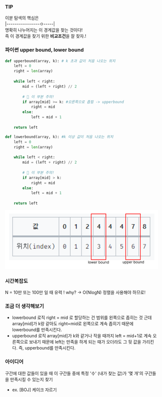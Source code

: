 ### TIP
이분 탐색의 핵심은     
|-----------------ㅇ-----|      
명확히 나누어지는 이 경계값을 찾는 것이다!   
즉 이 경계값을 찾기 위한 **비교조건**을 잘 찾자.!   

### 파이썬 upper bound, lower bound
```python
def upperbound(array, k): # k 초과 값이 처음 나오는 위치
    left = 0
    right = len(array)

    while left < right:
        mid = (left + right) // 2

		# 📢 이 부분 주의!
        if array[mid] >= k: #오른쪽으로 좁힘 -> upperbound
            right = mid
        else:
            left = mid + 1

    return left
```

```python
def lowerbound(array, k): #k 이상 값이 처음 나오는 위치
    left = 0
    right = len(array)
    
    while left < right:
        mid = (left + right) // 2
		
        # 📢 이 부분 주의!
        if array[mid] > k:
            right = mid
        else:
            left = mid + 1

    return left  
```
![img.png](img.png)



### 시간복잡도
N = 10만 또는 100만 일 때 유력 !
why? -> O(NlogN) 정렬을 사용해야 하므로!

### 조금 더 생각해보기
- lowerbound 로직
right = mid 로 할당하는 건 범위를 왼쪽으로 좁히는 것
근데 array[mid]가 k랑 같아도 right=mid로 왼쪽으로 계속 좁히기 때문에 lowerbound를 만족시킨다.
- upperbound 로직
array[mid]가 k와 같거나 작을 때까지 left = mid+1로 계속 오른쪽으로 보내기 때문에 left는 만족을 하게 되는 때가 오더라도 그 뒷 값을 가리킨다. 즉, upperbound를 만족시킨다.

### 아이디어
구간에 대한 값들이 있을 때 이 구간들 중에 특정 '수' (내가 찾는 값)가 '몇 개'의 구간들을 만족시킬 수 있는지 찾기   
- ex. [BOJ] 케이크 자르기
